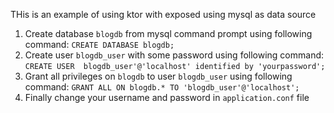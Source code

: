 THis is an example of using ktor with exposed using mysql as data source

1. Create database `blogdb` from mysql command prompt using following command: `CREATE DATABASE blogdb;`
2. Create user `blogdb_user` with some password using following command: `CREATE USER  blogdb_user'@'localhost' identified by 'yourpassword';`
3. Grant all privileges on `blogdb` to user `blogdb_user` using following command: `GRANT ALL ON blogdb.* TO 'blogdb_user'@'localhost';`
4. Finally change your username and password in `application.conf` file